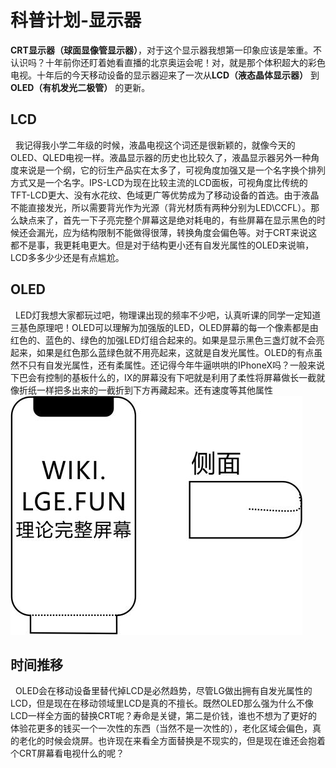# 科普计划-显示器
  **CRT显示器（球面显像管显示器）**，对于这个显示器我想第一印象应该是笨重。不认识吗？十年前你还盯着她看直播的北京奥运会呢！对，就是那个体积超大的彩色电视。十年后的今天移动设备的显示器迎来了一次从**LCD（液态晶体显示器）** 到**OLED（有机发光二极管）** 的更新。<br />
## LCD
    我记得我小学二年级的时候，液晶电视这个词还是很新颖的，就像今天的OLED、QLED电视一样。液晶显示器的历史也比较久了，液晶显示器另外一种角度来说是一个纲，它的衍生产品实在太多了，可视角度加强又是一个名字换个排列方式又是一个名字。IPS-LCD为现在比较主流的LCD面板，可视角度比传统的TFT-LCD更大、没有水花纹、色域更广等优势成为了移动设备的首选。由于液晶不能直接发光，所以需要背光作为光源（背光材质有两种分别为LED\CCFL）。那么缺点来了，首先一下子亮完整个屏幕这是绝对耗电的，有些屏幕在显示黑色的时候还会漏光，应为结构限制不能做得很薄，转换角度会偏色等。对于CRT来说这都不是事，我更耗电更大。但是对于结构更小还有自发光属性的OLED来说嘛，LCD多多少少还是有点尴尬。<br />
## OLED
    LED灯我想大家都玩过吧，物理课出现的频率不少吧，认真听课的同学一定知道三基色原理吧！OLED可以理解为加强版的LED，OLED屏幕的每一个像素都是由红色的、蓝色的、绿色的加强LED灯组合起来的。如果是显示黑色三盏灯就不会亮起来，如果是红色那么蓝绿色就不用亮起来，这就是自发光属性。OLED的有点虽然不只有自发光属性，还有柔属性。还记得今年牛逼哄哄的IPhoneX吗？一般来说下巴会有控制的基板什么的，IX的屏幕没有下吧就是利用了柔性将屏幕做长一截就像折纸一样把多出来的一截折到下方再藏起来。还有速度等其他属性<br />
![资料图](p/DISPLAY.jpg)
## 时间推移
    OLED会在移动设备里替代掉LCD是必然趋势，尽管LG做出拥有自发光属性的LCD，但是现在在移动领域里LCD是真的不擅长。既然OLED那么强为什么不像LCD一样全方面的替换CRT呢？寿命是关键，第二是价钱，谁也不想为了更好的体验花更多的钱买一个一次性的东西（当然不是一次性的），老化区域会偏色，真的老化的时候会烧屏。也许现在来看全方面替换是不现实的，但是现在谁还会抱着个CRT屏幕看电视什么的呢？
